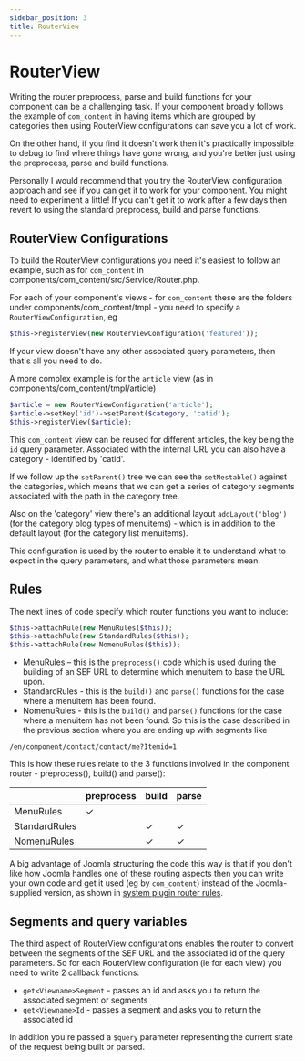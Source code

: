 ```yaml
---
sidebar_position: 3
title: RouterView
---
```


RouterView
==========

Writing the router preprocess, parse and build functions for your component can be a challenging task. If your component broadly follows the example of `com_content` in having items which are grouped by categories then using RouterView configurations can save you a lot of work.

On the other hand, if you find it doesn't work then it's practically impossible to debug to find where things have gone wrong, and you're better just using the preprocess, parse and build functions.

Personally I would recommend that you try the RouterView configuration approach and see if you can get it to work for your component. You might need to experiment a little! If you can't get it to work after a few days then revert to using the standard preprocess, build and parse functions.

## RouterView Configurations
To build the RouterView configurations you need it's easiest to follow an example, such as for `com_content` in components/com_content/src/Service/Router.php.

For each of your component's views - for `com_content` these are the folders under components/com_content/tmpl - you need to specify a `RouterViewConfiguration`, eg

```php
$this->registerView(new RouterViewConfiguration('featured'));
```

If your view doesn't have any other associated query parameters, then that's all you need to do.

A more complex example is for the `article` view (as in components/com_content/tmpl/article)

```php
$article = new RouterViewConfiguration('article');
$article->setKey('id')->setParent($category, 'catid');
$this->registerView($article);
```
This `com_content` view can be reused for different articles, the key being the `id` query parameter. Associated with the internal URL you can also have a category - identified by 'catid'. 

If we follow up the `setParent()` tree we can see the `setNestable()` against the categories, which means that we can get a series of category segments associated with the path in the category tree.

Also on the 'category' view there's an additional layout `addLayout('blog')` (for the category blog types of menuitems) - which is in addition to the default layout (for the category list menuitems).

This configuration is used by the router to enable it to understand what to expect in the query parameters, and what those parameters mean. 

## Rules
The next lines of code specify which router functions you want to include:

```php
$this->attachRule(new MenuRules($this));
$this->attachRule(new StandardRules($this));
$this->attachRule(new NomenuRules($this));
```

- MenuRules – this is the `preprocess()` code which is used during the building of an SEF URL to determine which menuitem to base the URL upon.
- StandardRules - this is the `build()` and `parse()` functions for the case where a menuitem has been found.
- NomenuRules - this is the `build()` and `parse()` functions for the case where a menuitem has not been found. So this is the case described in the previous section where you are ending up with segments like

```
/en/component/contact/contact/me?Itemid=1
```

This is how these rules relate to the 3 functions involved in the component router - preprocess(), build() and parse():

|               | preprocess |   build   |   parse   |
| --------------|------------|-----------|-----------|
| MenuRules     |  &check;   |           |           |
| StandardRules |            |  &check;  |  &check;  |
| NomenuRules   |            |  &check;  |  &check;  |

A big advantage of Joomla structuring the code this way is that if you don't like how Joomla handles one of these routing aspects then you can write your own code and get it used (eg by `com_content`) instead of the Joomla-supplied version, as shown in [system plugin router rules](../../building-extensions/plugins/plugin-examples/system-plugin-router-rules.md).

## Segments and query variables
The third aspect of RouterView configurations enables the router to convert between the segments of the SEF URL and the associated id of the query parameters. So for each RouterView configuration (ie for each view) you need to write 2 callback functions:
- `get<Viewname>Segment` - passes an id and asks you to return the associated segment or segments
- `get<Viewname>Id` - passes a segment and asks you to return the associated id

In addition you're passed a `$query` parameter representing the current state of the request being built or parsed.